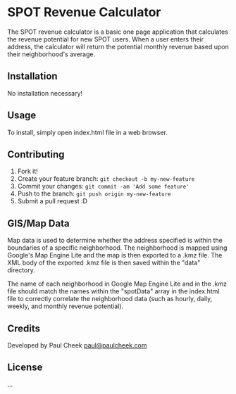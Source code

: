 # SPOT Revenue Calculator

The SPOT revenue calculator is a basic one page application that calculates
the revenue potential for new SPOT users. When a user enters their address,
the calculator will return the potential monthly revenue based upon their
neighborhood's average.

## Installation

No installation necessary!

## Usage

To install, simply open index.html file in a web browser.

## Contributing

1. Fork it!
2. Create your feature branch: `git checkout -b my-new-feature`
3. Commit your changes: `git commit -am 'Add some feature'`
4. Push to the branch: `git push origin my-new-feature`
5. Submit a pull request :D

## GIS/Map Data

Map data is used to determine whether the address specified is within the
boundaries of a specific neighborhood. The neighborhood is mapped using Google's
Map Engine Lite and the map is then exported to a .kmz file. The XML body of the
exported .kmz file is then saved within the "data" directory.

The name of each neighborhood in Google Map Engine Lite and in the .kmz file
should match the names within the "spotData" array in the index.html file to
correctly correlate the neighborhood data (such as hourly, daily, weekly, and
monthly revenue potential).

## Credits

Developed by Paul Cheek <paul@paulcheek.com>

## License

...
